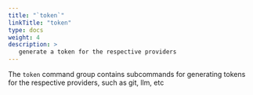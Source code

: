 ```yaml
---
title: "`token`"
linkTitle: "token"
type: docs
weight: 4
description: >
   generate a token for the respective providers
---
```


<!--mdtogo:Short
    generate a token for the respective providers such as git, llm, etc
-->

<!--mdtogo:Long-->
The `token` command group contains subcommands for generating tokens for the respective providers, such as git, llm, etc
<!--mdtogo-->
